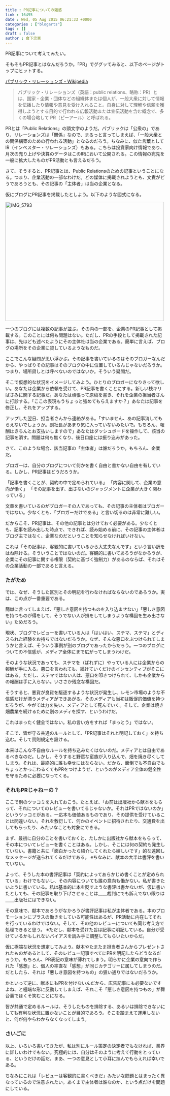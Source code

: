 ```yaml
---
title : PR記事についての雑感
link : 16495
date : Wed, 05 Aug 2015 06:21:33 +0000
categories : ["blogarts"]
tags : []
draft : false
author : 倉下忠憲
---
```


PR記事について考えてみたい。

そもそもPR記事とはなんだろうか。「PR」でググッてみると、以下のページがトップにヒットする。

<a href="https://ja.wikipedia.org/wiki/%E3%83%91%E3%83%96%E3%83%AA%E3%83%83%E3%82%AF%E3%83%BB%E3%83%AA%E3%83%AC%E3%83%BC%E3%82%B7%E3%83%A7%E3%83%B3%E3%82%BA" target="_blank">パブリック・リレーションズ - Wikipedia</a>

<blockquote>パブリック・リレーションズ（英語：public relations、略称：PR）とは、国家・企業・団体などの組織体または個人が、一般大衆に対して情報を伝播したり情報や意見を受け入れること。自身に対して理解や信頼を獲得しようとする目的で行われる広報活動または宣伝活動を含む概念で、多くの場合略して PR（ピーアール）と呼ばれる。</blockquote>

PRとは「Public Relations」の頭文字のようだ。パブリックは「公衆の」であり、リレーションズは「関係」なので、まるっと言ってしまえば、「一般大衆との関係構築のための行われる活動」となるのだろう。ちなみに、似た言葉としてIR（インベスター・リレーションズ）もある。こちらは投資家向け情報であり、月次の売り上げや決算のデータはこのIRにおいて公開される。この情報の宛先を一般に拡大したものがPR活動とも言えるだろう。

さて、そうすると、PR記事とは、Public Relationsのための記事ということになる。つまり、企業活動の一部なわけだ。どの媒体に掲載されようとも、文責がどうであろうとも、その記事の「主体者」は当の企業となる。

仮にブログにPR記事を掲載したとしよう。以下のような図式になる。

<a href="https://rashita.net/blog/?attachment_id=16496" rel="attachment wp-att-16496"><img src="https://rashita.net/blog/wp-content/uploads/2015/08/IMG_5793-500x375.jpg" alt="IMG_5793" width="500" height="375" class="alignnone size-medium wp-image-16496" /></a>

一つのブログには複数の記事が並ぶ。その内の一部を、企業のPR記事として掲載する。このことには何も問題はない。ただし、PRの手段として掲載された記事は、先ほども述べたようにその主体社は当の企業である。簡単に言えば、ブログの場所をその企業に貸しているようなものだ。

ここでこんな疑問が思い浮かぶ。その記事を書いているのはそのブロガーなんだから、やっぱりその記事はそのブログの中に位置しているんじゃないだろうか。つまり、場所貸しとは呼べないのではないか。そういう疑問だ。

そこで仮想的な状況をイメージしてみよう。ひとりのブロガーになりきって欲しい。あなたは企業から依頼を受けて、PR記事を書くことにする。新しい枝キリばさみに関する記事だ。あなたは頑張って原稿を書き、それを企業の担当者さんに打診する。「ここの表現もうちょっと強めてもらえますか？」あなたは記事を修正し、それをアップする。

アップした翌日、担当者さんから連絡がある。「すいません、あの記事消してもらえないでしょうか。副社長があまり気に入っていないみたいで。もちろん、報酬はきちんとお支払いしますので」あなたはダッシュボードを操作して、該当の記事を消す。問題は何も無くなり、後日口座には振り込みがあった。

さて、このような場合、該当記事の「主体者」は誰だろうか。もちろん、企業だ。

ブロガーは、自分のブログについて何かを書く自由と書かない自由を有している。しかし、PR記事はどうだろうか。

「記事を書くことが、契約の中で定められている」
「内容に関して、企業の意向が働く」
「その記事を出す、出さないのジャッジメントに企業が大きく関わっている」

文章を書いているのがブロガーその人であっても、その記事の主体者はブロガーではない。少なくとも、「ブロガーだけである」と言い切るのは非常に難しい。

だからこそ、PR記事は、その他の記事とは分けておく必要がある。少なくとも、記事を読み出した時点で、できれば、読み始める前に、その記事の主体者はブログ主ではなく、企業なのだということを知らせなければいけない。

これは「その記事は、客観的に書いているから大丈夫なんです」という言い訳をはね除ける。そういうことではないのだ。客観的に書いてあろうがなかろうが、企業にその記事に関する権限（契約に基づく強制力）があるのならば、それはその企業活動の一部であると言える。

<H3>たがため</H3>

では、なぜ、そうした区別とその明記を行わなければならないのであろうか。実は、この点が一番重要である。

簡単に言ってしまえば、「悪しき意図を持つものを入り込ませない」「悪しき意図を持つものが得をして、そうでない人が損をしてしまうような構図を生み出さない」ためだろう。

現状、ブログでレビューを書いている人は「はいはい、ステマ、ステマ」とディスられた経験をお持ちではないだろうか。なぜ、そんな悪口をぶつけられてしまうかと言えば、そういう事例が別のブログであったからだろう。一つのブログについての不信感が、メディア全体にまで広がってしまうわけだ。

そのような状況であっても、ステマを（ばれずに）やっている人には企業からの報酬が手に入る。悪口を言われても、続けていくだけのインセンティブがそこにはある。ただし、ステマではない人は、悪口を叩きつけられて、しかも企業からの報酬は手に入らない。いささか残念な構図だ。

そうすると、悪貨が良貨を駆逐するような状況が発生し、レモン市場のような不信感だけが漂うメディアができあがる。そのメディアも当初は販促的価値を持つだろうが、やがては力を失い、メディアとして死んでいく。そして、企業は焼き畑農業を続けるために別のメディを探す、というわけだ。

これはまったく健全ではない。私の言い方をすれば「まっとう」ではない。

そこで、皆が守る共通のルールとして、「PR記事はそれと明記しておく」を持ち込む。そして罰則規定を設ける。

本来はこんな不自由なルールを持ち込みたくはないのだ。メディアとは自由であるべきなのだ。しかし、そうすると野蛮な蛮族が入り込んで、畑を焼き尽くしてしまう。それは、最終的に誰も幸せにはならない。だから、面倒でも不自由でもちょっとかっこわるくてもPRをつけようぜ、というのがメディア全体の健全性を守るために必要になってくる。

<H3>それもPRじゃねーの？</H3>

ここで別のツッコミを入れておこう。たとえば、「お前は出版社から献本をもらって、それについてのレビューを書いてるじゃないか。それはPRではないのか」というツッコミがある。一応本も価値あるものであり、その提供を受けていることは間違いない。それを敷衍して、何かのイベントに招待されたり、交通費を出してもらったり、みたいなことも対象にできる。

まず、最初に自分のことを書いておくと、たしかに出版社から献本をもらって、その本についてレビューを書くことはある。しかし、そこには何の契約も発生していない。書籍と共に「面白かったら紹介してくれたら嬉しいです」的な遠回しなメッセージが送られてくるだけである。
※ちなみに、献本の大半は書評を書いていない。

よって、そうした本の書評記事は「契約によってあらかじめ書くことが定められている」わけでもないし、その内容についても誰の意向も働かない。私が書きたいように書いている。私は基本的に本を貶すような書評は書かないが、仮に書いたとしても、その記事を取り下げさせることは＿＿裁判にでも訴えでない限りは＿＿出版社にはできない。

その意味で、献本であろうがなかろうが書評記事は私が主体者である。本のプロモーションにプラスの働きをしている可能性はあるが、PR活動に内在してそれを行っているわけではない。そして、その他のレビューについても同じ考え方で処理できると思う。
※ただし、献本を受けた旨は記事に明記している。自分が受けているかもしれないバイアスを読み手に調整してもらいたいからだ。

仮に極端な状況を想定してみよう。献本やたまたま担当者さんからプレゼントされたものがあるとして、そのレビュー記事すべてにPRを明記したらどうなるだろうか。もちろん、PR表記の意味が薄れてしまう。明らかに企業の意向で作られた「感想」と、個人の率直な「感想」が同じカテゴリーに属してしまうのだ。だとしたら、それは「悪しき意図を持つもの」の狙い通りではないだろうか。

かといって逆に、献本にもPRを付けないんだから、広告記事にも必要ないですよね、と極端な形に反動してしまえば、それこそ「悪しき意図を持つもの」が舞台裏でほくそ笑むことになる。

皆が共通で定めるルールは、そうしたものを排除する、あるいは排除できないにしても有利な状況に置かないことが目的であろう。そこを踏まえて運用しないと、何が何やらわからなくなってしまう。

<H3>さいごに</H3>

以上、いろいろ書いてきたが、私は別にルール策定の決定者でもなければ、業界に詳しいわけでもない。究極的には、自分はそのように考えて行動をとっている、というだけの話だ。まあ、一つの意見として小耳に挟んでもらえれば幸いである。

ちなみにこれは「レビューは客観的に書くべきだ」みたいな問題とはまったく異なっているので注意されたい。あくまで主体者は誰なのか、という点だけを問題にしている。